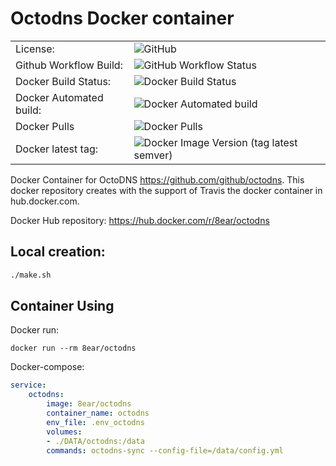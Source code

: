 # Octodns Docker container
| ||
| --- | --- |
| License: |![GitHub](https://img.shields.io/github/license/8ear/docker-wordpress)|
| Github Workflow Build: | ![GitHub Workflow Status](https://img.shields.io/github/workflow/status/8ear/docker-octodns/8earDockerCI) |
| Docker Build Status: | ![Docker Build Status](https://img.shields.io/docker/cloud/build/8ear/octodns) |
| Docker Automated build: | ![Docker Automated build](https://img.shields.io/docker/cloud/automated/8ear/octodns) |
| Docker Pulls | ![Docker Pulls](https://img.shields.io/docker/pulls/8ear/octodns) |
| Docker latest tag: | ![Docker Image Version (tag latest semver)](https://img.shields.io/docker/v/8ear/octodns) |


Docker Container for OctoDNS https://github.com/github/octodns.
This docker repository creates with the support of Travis the docker container in hub.docker.com.

Docker Hub repository: https://hub.docker.com/r/8ear/octodns

## Local creation:
```bash
./make.sh
```

## Container Using

Docker run:
```
docker run --rm 8ear/octodns
```

Docker-compose:
```yaml
service:
    octodns:
        image: 8ear/octodns
        container_name: octodns
        env_file: .env_octodns
        volumes: 
        - ./DATA/octodns:/data
        commands: octodns-sync --config-file=/data/config.yml
```

